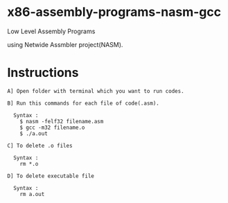 # x86-assembly-programs-nasm-gcc

Low Level Assembly Programs

using Netwide Assmbler project(NASM).

# Instructions

    A] Open folder with terminal which you want to run codes.

    B] Run this commands for each file of code(.asm).

      Syntax :
    	$ nasm -felf32 filename.asm
    	$ gcc -m32 filename.o
    	$ ./a.out

    C] To delete .o files

      Syntax :
    	rm *.o

    D] To delete executable file

      Syntax :
      	rm a.out
